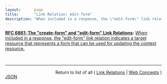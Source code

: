 ```yaml
---
layout:      page
title:       "Link Relation: edit-form"
description: "When included in a response, the \"edit-form\" link relation indicates a target resource that represents a form that can be used for updating the context resource."
---
```


**[RFC 6861: The "create-form" and "edit-form" Link Relations](/specs/IETF/RFC/6861 "RFC 5988 standardized a means of indicating the relationships between resources on the Web. This specification defines link relation types that may be used to express the relationships between a resource and an input form for constructing data submissions."):** [When included in a response, the "edit-form" link relation indicates a target resource that represents a form that can be used for updating the context resource.](http://tools.ietf.org/html/rfc6861#section-3.2 "Read documentation for Link Relation &#34;edit-form&#34;")

<br/>
<hr/>

<p style="float : left"><a href="edit-form.json" title="JSON representing this particular Web Concept value">JSON</a></p>
<p style="text-align: right">Return to list of all ( <a href="../link-relations">Link Relations</a> | <a href="../">Web Concepts</a> )</p>
